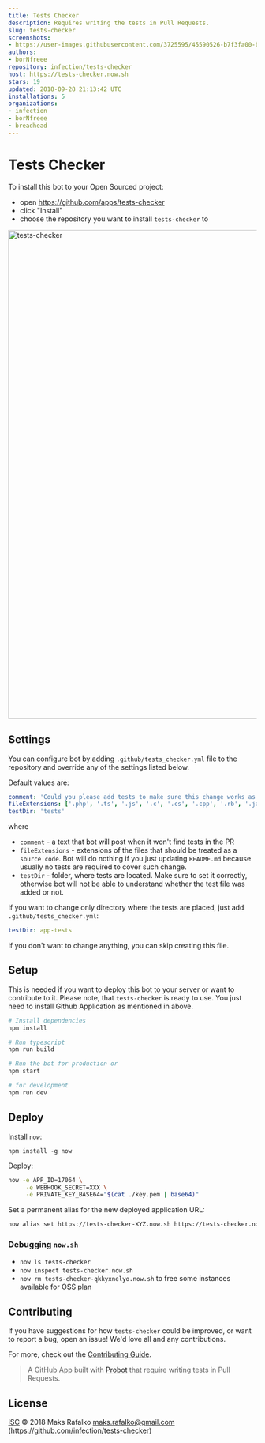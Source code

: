 ```yaml
---
title: Tests Checker
description: Requires writing the tests in Pull Requests.
slug: tests-checker
screenshots:
- https://user-images.githubusercontent.com/3725595/45590526-b7f3fa00-b942-11e8-972d-143c0b367017.png
authors:
- borNfreee
repository: infection/tests-checker
host: https://tests-checker.now.sh
stars: 19
updated: 2018-09-28 21:13:42 UTC
installations: 5
organizations:
- infection
- borNfreee
- breadhead
---
```


# Tests Checker

To install this bot to your Open Sourced project:

* open https://github.com/apps/tests-checker
* click "Install"
* choose the repository you want to install `tests-checker` to

<img width="990" alt="tests-checker" src="https://user-images.githubusercontent.com/3725595/45590526-b7f3fa00-b942-11e8-972d-143c0b367017.png">


## Settings

You can configure bot by adding `.github/tests_checker.yml` file to the repository and override any of the settings listed below.

Default values are:

```yaml
comment: 'Could you please add tests to make sure this change works as expected?',
fileExtensions: ['.php', '.ts', '.js', '.c', '.cs', '.cpp', '.rb', '.java']
testDir: 'tests'
```

where 

* `comment` - a text that bot will post when it won't find tests in the PR
* `fileExtensions` - extensions of the files that should be treated as a `source code`. Bot will do nothing if you just updating `README.md` because usually no tests are required to cover such change.
* `testDir` - folder, where tests are located. Make sure to set it correctly, otherwise bot will not be able to understand whether the test file was added or not.

If you want to change only directory where the tests are placed, just add `.github/tests_checker.yml`:

```yaml
testDir: app-tests
```

If you don't want to change anything, you can skip creating this file.

## Setup

This is needed if you want to deploy this bot to your server or want to contribute to it. Please note, that `tests-checker` is ready to use. You just need to install Github Application as mentioned in above.

```sh
# Install dependencies
npm install

# Run typescript
npm run build

# Run the bot for production or
npm start

# for development
npm run dev
```

## Deploy

Install `now`:

`npm install -g now`

Deploy:

```bash
now -e APP_ID=17064 \
     -e WEBHOOK_SECRET=XXX \
     -e PRIVATE_KEY_BASE64="$(cat ./key.pem | base64)"
```

Set a permanent alias for the new deployed application URL:

```bash
now alias set https://tests-checker-XYZ.now.sh https://tests-checker.now.sh
``` 

### Debugging `now.sh`

* `now ls tests-checker`
* `now inspect tests-checker.now.sh`
* `now rm tests-checker-qkkyxnelyo.now.sh` to free some instances available for OSS plan

## Contributing

If you have suggestions for how `tests-checker` could be improved, or want to report a bug, open an issue! We'd love all and any contributions.

For more, check out the [Contributing Guide](https://github.com/infection/tests-checker/blob/master/CONTRIBUTING.md).

> A GitHub App built with [Probot](https://github.com/probot/probot) that require writing tests in Pull Requests.

## License

[ISC](https://github.com/infection/tests-checker/blob/master/LICENSE) © 2018 Maks Rafalko <maks.rafalko@gmail.com> (https://github.com/infection/tests-checker)
